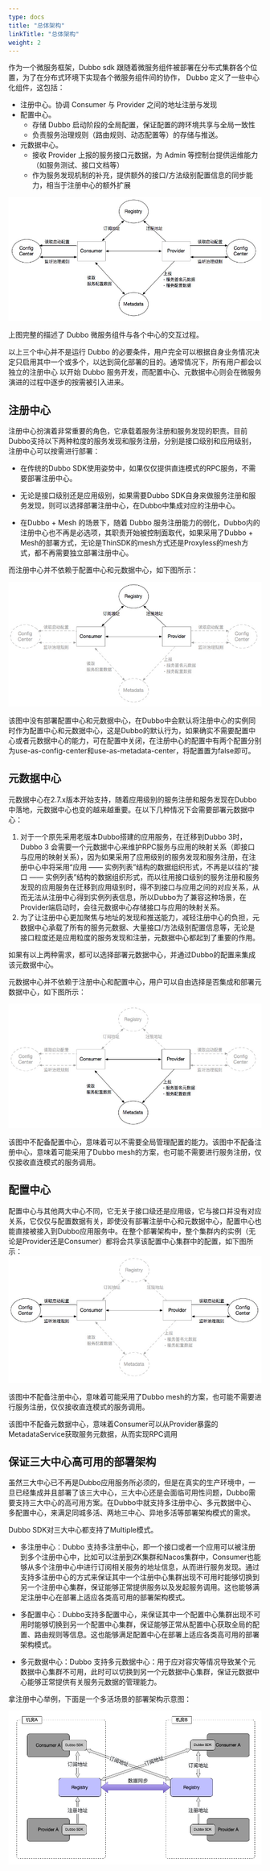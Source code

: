 ```yaml
---
type: docs
title: "总体架构"
linkTitle: "总体架构"
weight: 2
---
```


作为一个微服务框架，Dubbo sdk 跟随着微服务组件被部署在分布式集群各个位置，为了在分布式环境下实现各个微服务组件间的协作，
Dubbo 定义了一些中心化组件，这包括：
* 注册中心。协调 Consumer 与 Provider 之间的地址注册与发现
* 配置中心。
    * 存储 Dubbo 启动阶段的全局配置，保证配置的跨环境共享与全局一致性
    * 负责服务治理规则（路由规则、动态配置等）的存储与推送。
* 元数据中心。
    * 接收 Provider 上报的服务接口元数据，为 Admin 等控制台提供运维能力（如服务测试、接口文档等）
    * 作为服务发现机制的补充，提供额外的接口/方法级别配置信息的同步能力，相当于注册中心的额外扩展

![threecenters](/imgs/v3/concepts/threecenters.png)

上图完整的描述了 Dubbo 微服务组件与各个中心的交互过程。

以上三个中心并不是运行 Dubbo 的必要条件，用户完全可以根据自身业务情况决定只启用其中一个或多个，以达到简化部署的目的。通常情况下，所有用户都会以独立的注册中心
以开始 Dubbo 服务开发，而配置中心、元数据中心则会在微服务演进的过程中逐步的按需被引入进来。

## 注册中心

注册中心扮演着非常重要的角色，它承载着服务注册和服务发现的职责。目前Dubbo支持以下两种粒度的服务发现和服务注册，分别是接口级别和应用级别，注册中心可以按需进行部署：

- 在传统的Dubbo SDK使用姿势中，如果仅仅提供直连模式的RPC服务，不需要部署注册中心。
- 无论是接口级别还是应用级别，如果需要Dubbo SDK自身来做服务注册和服务发现，则可以选择部署注册中心，在Dubbo中集成对应的注册中心。

- 在Dubbo + Mesh 的场景下，随着 Dubbo 服务注册能力的弱化，Dubbo内的注册中心也不再是必选项，其职责开始被控制面取代，如果采用了Dubbo + Mesh的部署方式，无论是ThinSDK的mesh方式还是Proxyless的mesh方式，都不再需要独立部署注册中心。

而注册中心并不依赖于配置中心和元数据中心，如下图所示：

![centers-registry](/imgs/v3/concepts/centers-registry.png)

该图中没有部署配置中心和元数据中心，在Dubbo中会默认将注册中心的实例同时作为配置中心和元数据中心，这是Dubbo的默认行为，如果确实不需要配置中心或者元数据中心的能力，可在配置中关闭，在注册中心的配置中有两个配置分别为use-as-config-center和use-as-metadata-center，将配置置为false即可。

## 元数据中心

元数据中心在2.7.x版本开始支持，随着应用级别的服务注册和服务发现在Dubbo中落地，元数据中心也变的越来越重要。在以下几种情况下会需要部署元数据中心：

1. 对于一个原先采用老版本Dubbo搭建的应用服务，在迁移到Dubbo 3时，Dubbo 3 会需要一个元数据中心来维护RPC服务与应用的映射关系（即接口与应用的映射关系），因为如果采用了应用级别的服务发现和服务注册，在注册中心中将采用“应用 ——  实例列表”结构的数据组织形式，不再是以往的“接口 —— 实例列表”结构的数据组织形式，而以往用接口级别的服务注册和服务发现的应用服务在迁移到应用级别时，得不到接口与应用之间的对应关系，从而无法从注册中心得到实例列表信息，所以Dubbo为了兼容这种场景，在Provider端启动时，会往元数据中心存储接口与应用的映射关系。
2. 为了让注册中心更加聚焦与地址的发现和推送能力，减轻注册中心的负担，元数据中心承载了所有的服务元数据、大量接口/方法级别配置信息等，无论是接口粒度还是应用粒度的服务发现和注册，元数据中心都起到了重要的作用。

如果有以上两种需求，都可以选择部署元数据中心，并通过Dubbo的配置来集成该元数据中心。

元数据中心并不依赖于注册中心和配置中心，用户可以自由选择是否集成和部署元数据中心，如下图所示：

![centers-metadata](/imgs/v3/concepts/centers-metadata.png)

该图中不配备配置中心，意味着可以不需要全局管理配置的能力。该图中不配备注册中心，意味着可能采用了Dubbo mesh的方案，也可能不需要进行服务注册，仅仅接收直连模式的服务调用。

## 配置中心

配置中心与其他两大中心不同，它无关于接口级还是应用级，它与接口并没有对应关系，它仅仅与配置数据有关，即使没有部署注册中心和元数据中心，配置中心也能直接被接入到Dubbo应用服务中。在整个部署架构中，整个集群内的实例（无论是Provider还是Consumer）都将会共享该配置中心集群中的配置，如下图所示：
![centers-config](/imgs/v3/concepts/centers-config.png)

该图中不配备注册中心，意味着可能采用了Dubbo mesh的方案，也可能不需要进行服务注册，仅仅接收直连模式的服务调用。

该图中不配备元数据中心，意味着Consumer可以从Provider暴露的MetadataService获取服务元数据，从而实现RPC调用

## 保证三大中心高可用的部署架构

虽然三大中心已不再是Dubbo应用服务所必须的，但是在真实的生产环境中，一旦已经集成并且部署了该三大中心，三大中心还是会面临可用性问题，Dubbo需要支持三大中心的高可用方案。在Dubbo中就支持多注册中心、多元数据中心、多配置中心，来满足同城多活、两地三中心、异地多活等部署架构模式的需求。

Dubbo SDK对三大中心都支持了Multiple模式。

- 多注册中心：Dubbo 支持多注册中心，即一个接口或者一个应用可以被注册到多个注册中心中，比如可以注册到ZK集群和Nacos集群中，Consumer也能够从多个注册中心中进行订阅相关服务的地址信息，从而进行服务发现。通过支持多注册中心的方式来保证其中一个注册中心集群出现不可用时能够切换到另一个注册中心集群，保证能够正常提供服务以及发起服务调用。这也能够满足注册中心在部署上适应各类高可用的部署架构模式。
- 多配置中心：Dubbo支持多配置中心，来保证其中一个配置中心集群出现不可用时能够切换到另一个配置中心集群，保证能够正常从配置中心获取全局的配置、路由规则等信息。这也能够满足配置中心在部署上适应各类高可用的部署架构模式。

- 多元数据中心：Dubbo 支持多元数据中心：用于应对容灾等情况导致某个元数据中心集群不可用，此时可以切换到另一个元数据中心集群，保证元数据中心能够正常提供有关服务元数据的管理能力。

拿注册中心举例，下面是一个多活场景的部署架构示意图：

![multiple-registry-deployment-architecture](/imgs/v3/concepts/multiple-registry-deployment-architecture.png)

